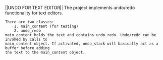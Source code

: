 ||UNDO FOR TEXT EDITOR||
    The project implements undo/redo functionality for text editors.

    There are two classes:
        1. main_content (for testing)
        2. undo_redo
    main_content holds the text and contains undo_redo. Undo/redo can be invoked by calls to
    main_content object. If activated, undo_stack will basically act as a buffer before adding
    the text to the main_content object. 
